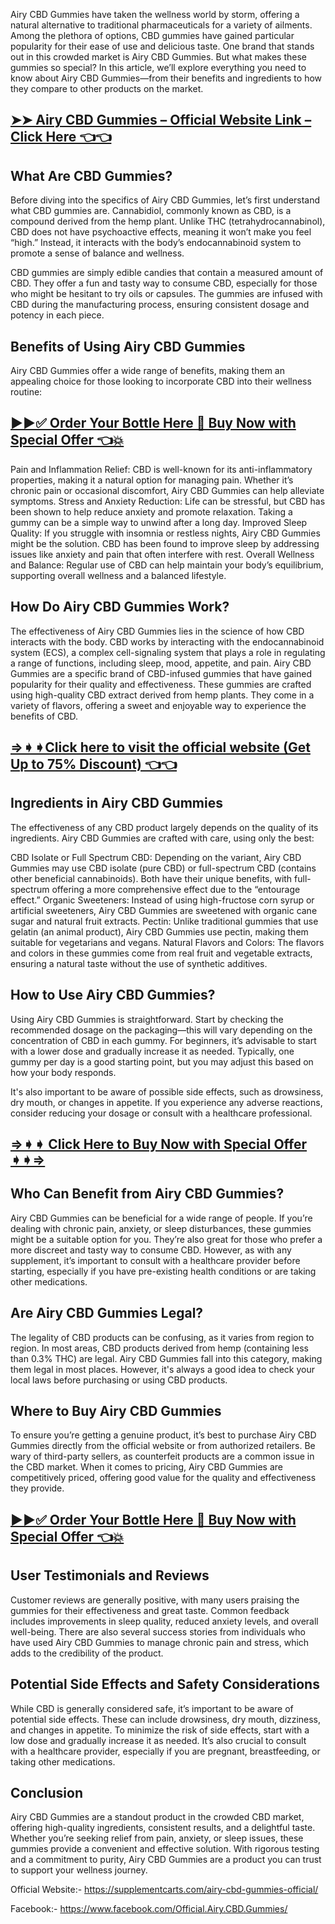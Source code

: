 Airy CBD Gummies have taken the wellness world by storm, offering a natural alternative to traditional pharmaceuticals for a variety of ailments. Among the plethora of options, CBD gummies have gained particular popularity for their ease of use and delicious taste. One brand that stands out in this crowded market is Airy CBD Gummies. But what makes these gummies so special? In this article, we’ll explore everything you need to know about Airy CBD Gummies—from their benefits and ingredients to how they compare to other products on the market.

## [➤➤ Airy CBD Gummies – Official Website Link – Click Here 👈👈](https://supplementcarts.com/airy-cbd-gummies-official/)

## What Are CBD Gummies?
Before diving into the specifics of Airy CBD Gummies, let’s first understand what CBD gummies are. Cannabidiol, commonly known as CBD, is a compound derived from the hemp plant. Unlike THC (tetrahydrocannabinol), CBD does not have psychoactive effects, meaning it won’t make you feel “high.” Instead, it interacts with the body’s endocannabinoid system to promote a sense of balance and wellness.

CBD gummies are simply edible candies that contain a measured amount of CBD. They offer a fun and tasty way to consume CBD, especially for those who might be hesitant to try oils or capsules. The gummies are infused with CBD during the manufacturing process, ensuring consistent dosage and potency in each piece.

## Benefits of Using Airy CBD Gummies
Airy CBD Gummies offer a wide range of benefits, making them an appealing choice for those looking to incorporate CBD into their wellness routine:

## [▶▶✅ Order Your Bottle Here 🛒 Buy Now with Special Offer 👈💥](https://supplementcarts.com/airy-cbd-gummies-official/)

Pain and Inflammation Relief: CBD is well-known for its anti-inflammatory properties, making it a natural option for managing pain. Whether it’s chronic pain or occasional discomfort, Airy CBD Gummies can help alleviate symptoms.
Stress and Anxiety Reduction: Life can be stressful, but CBD has been shown to help reduce anxiety and promote relaxation. Taking a gummy can be a simple way to unwind after a long day.
Improved Sleep Quality: If you struggle with insomnia or restless nights, Airy CBD Gummies might be the solution. CBD has been found to improve sleep by addressing issues like anxiety and pain that often interfere with rest.
Overall Wellness and Balance: Regular use of CBD can help maintain your body’s equilibrium, supporting overall wellness and a balanced lifestyle.

## How Do Airy CBD Gummies Work?
The effectiveness of Airy CBD Gummies lies in the science of how CBD interacts with the body. CBD works by interacting with the endocannabinoid system (ECS), a complex cell-signaling system that plays a role in regulating a range of functions, including sleep, mood, appetite, and pain. Airy CBD Gummies are a specific brand of CBD-infused gummies that have gained popularity for their quality and effectiveness. These gummies are crafted using high-quality CBD extract derived from hemp plants. They come in a variety of flavors, offering a sweet and enjoyable way to experience the benefits of CBD.

## [⇒➧➧Click here to visit the official website (Get Up to 75% Discount) 👈👈](https://supplementcarts.com/airy-cbd-gummies-official/)

## Ingredients in Airy CBD Gummies
The effectiveness of any CBD product largely depends on the quality of its ingredients. Airy CBD Gummies are crafted with care, using only the best:

CBD Isolate or Full Spectrum CBD: Depending on the variant, Airy CBD Gummies may use CBD isolate (pure CBD) or full-spectrum CBD (contains other beneficial cannabinoids). Both have their unique benefits, with full-spectrum offering a more comprehensive effect due to the “entourage effect.”
Organic Sweeteners: Instead of using high-fructose corn syrup or artificial sweeteners, Airy CBD Gummies are sweetened with organic cane sugar and natural fruit extracts.
Pectin: Unlike traditional gummies that use gelatin (an animal product), Airy CBD Gummies use pectin, making them suitable for vegetarians and vegans.
Natural Flavors and Colors: The flavors and colors in these gummies come from real fruit and vegetable extracts, ensuring a natural taste without the use of synthetic additives.

## How to Use Airy CBD Gummies?
Using Airy CBD Gummies is straightforward. Start by checking the recommended dosage on the packaging—this will vary depending on the concentration of CBD in each gummy. For beginners, it’s advisable to start with a lower dose and gradually increase it as needed. Typically, one gummy per day is a good starting point, but you may adjust this based on how your body responds.

It's also important to be aware of possible side effects, such as drowsiness, dry mouth, or changes in appetite. If you experience any adverse reactions, consider reducing your dosage or consult with a healthcare professional.

## [⇒➧➧ Click Here to Buy Now with Special Offer ➧➧⇒](https://supplementcarts.com/airy-cbd-gummies-official/)

## Who Can Benefit from Airy CBD Gummies?
Airy CBD Gummies can be beneficial for a wide range of people. If you’re dealing with chronic pain, anxiety, or sleep disturbances, these gummies might be a suitable option for you. They’re also great for those who prefer a more discreet and tasty way to consume CBD. However, as with any supplement, it’s important to consult with a healthcare provider before starting, especially if you have pre-existing health conditions or are taking other medications.

## Are Airy CBD Gummies Legal?
The legality of CBD products can be confusing, as it varies from region to region. In most areas, CBD products derived from hemp (containing less than 0.3% THC) are legal. Airy CBD Gummies fall into this category, making them legal in most places. However, it's always a good idea to check your local laws before purchasing or using CBD products.

## Where to Buy Airy CBD Gummies
To ensure you’re getting a genuine product, it’s best to purchase Airy CBD Gummies directly from the official website or from authorized retailers. Be wary of third-party sellers, as counterfeit products are a common issue in the CBD market. When it comes to pricing, Airy CBD Gummies are competitively priced, offering good value for the quality and effectiveness they provide.

## [▶▶✅ Order Your Bottle Here 🛒 Buy Now with Special Offer 👈💥](https://supplementcarts.com/airy-cbd-gummies-official/)

## User Testimonials and Reviews
Customer reviews are generally positive, with many users praising the gummies for their effectiveness and great taste. Common feedback includes improvements in sleep quality, reduced anxiety levels, and overall well-being. There are also several success stories from individuals who have used Airy CBD Gummies to manage chronic pain and stress, which adds to the credibility of the product.

## Potential Side Effects and Safety Considerations
While CBD is generally considered safe, it’s important to be aware of potential side effects. These can include drowsiness, dry mouth, dizziness, and changes in appetite. To minimize the risk of side effects, start with a low dose and gradually increase it as needed. It’s also crucial to consult with a healthcare provider, especially if you are pregnant, breastfeeding, or taking other medications.

## Conclusion
Airy CBD Gummies are a standout product in the crowded CBD market, offering high-quality ingredients, consistent results, and a delightful taste. Whether you’re seeking relief from pain, anxiety, or sleep issues, these gummies provide a convenient and effective solution. With rigorous testing and a commitment to purity, Airy CBD Gummies are a product you can trust to support your wellness journey.

Official Website:- https://supplementcarts.com/airy-cbd-gummies-official/

Facebook:- https://www.facebook.com/Official.Airy.CBD.Gummies/


